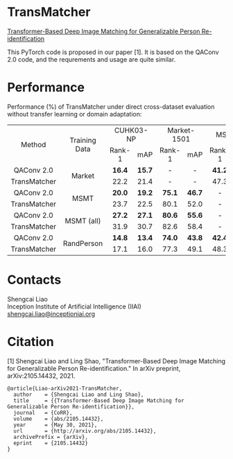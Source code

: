 # TransMatcher
[Transformer-Based Deep Image Matching for Generalizable Person Re-identification](https://arxiv.org/abs/2105.14432)

This PyTorch code is proposed in our paper [1]. It is based on the QAConv 2.0 code, and the requrements and usage are quite similar.

# Performance

Performance (%) of TransMatcher under direct cross-dataset evaluation without transfer learning or domain adaptation:

<table align="center">
  <tr align="center">
    <td rowspan="2">Method</td>
    <td rowspan="2">Training Data</td>
    <td colspan="2">CUHK03-NP</td>
    <td colspan="2">Market-1501</td>
    <td colspan="2">MSMT17</td>
  </tr>
  <tr align="center">
    <td>Rank-1</td>
    <td>mAP</td>
    <td>Rank-1</td>
    <td>mAP</td>
    <td>Rank-1</td>
    <td>mAP</td>
  </tr>
  <tr align="center">
    <td>QAConv 2.0</td>
    <td rowspan="2">Market</td>
    <td><b>16.4</b></td>
    <td><b>15.7</b></td>
    <td>-</td>
    <td>-</td>
    <td><b>41.2</b></td>
    <td><b>15.0</b></td>
  </tr>
  <tr align="center">
    <td>TransMatcher</td>
    <td>22.2</td>
    <td>21.4</td>
    <td>-</td>
    <td>-</td>
    <td>47.3</td>
    <td>18.4</td>
  </tr>
  <tr align="center">
    <td>QAConv 2.0</td>
    <td rowspan="2">MSMT</td>
    <td><b>20.0</b></td>
    <td><b>19.2</b></td>
    <td><b>75.1</b></td>
    <td><b>46.7</b></td>
    <td>-</td>
    <td>-</td>
  </tr>
  <tr align="center">
    <td>TransMatcher</td>
    <td>23.7</td>
    <td>22.5</td>
    <td>80.1</td>
    <td>52.0</td>
    <td>-</td>
    <td>-</td>
  </tr>
  <tr align="center">
    <td>QAConv 2.0</td>
    <td rowspan="2">MSMT (all)</td>
    <td><b>27.2</b></td>
    <td><b>27.1</b></td>
    <td><b>80.6</b></td>
    <td><b>55.6</b></td>
    <td>-</td>
    <td>-</td>
  </tr>
  <tr align="center">
    <td>TransMatcher</td>
    <td>31.9</td>
    <td>30.7</td>
    <td>82.6</td>
    <td>58.4</td>
    <td>-</td>
    <td>-</td>
  </tr>
  <tr align="center">
    <td>QAConv 2.0</td>
    <td rowspan="2">RandPerson</td>
    <td><b>14.8</b></td>
    <td><b>13.4</b></td>
    <td><b>74.0</b></td>
    <td><b>43.8</b></td>
    <td><b>42.4</b></td>
    <td><b>14.4</b></td>
  </tr>
  <tr align="center">
    <td>TransMatcher</td>
    <td>17.1</td>
    <td>16.0</td>
    <td>77.3</td>
    <td>49.1</td>
    <td>48.3</td>
    <td>17.7</td>
  </tr>
</table>

# Contacts

Shengcai Liao  
Inception Institute of Artificial Intelligence (IIAI)  
shengcai.liao@inceptioniai.org

# Citation
[1] Shengcai Liao and Ling Shao, "Transformer-Based Deep Image Matching for Generalizable Person Re-identification." In arXiv preprint, arXiv:2105.14432, 2021.

```
@article{Liao-arXiv2021-TransMatcher,
  author    = {Shengcai Liao and Ling Shao},
  title     = {{Transformer-Based Deep Image Matching for Generalizable Person Re-identification}},
  journal   = {CoRR},
  volume    = {abs/2105.14432},
  year      = {May 30, 2021},
  url       = {http://arxiv.org/abs/2105.14432},
  archivePrefix = {arXiv},
  eprint    = {2105.14432}
}
```